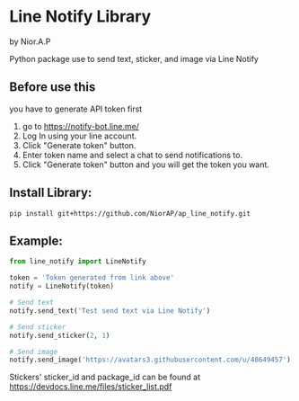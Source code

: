 # Line Notify Library
by Nior.A.P

Python package use to send text, sticker, and image via Line Notify

## Before use this
you have to generate API token first
1. go to https://notify-bot.line.me/
2. Log In using your line account.
3. Click "Generate token" button.
4. Enter token name and select a chat to send notifications to.
5. Click "Generate token" button and you will get the token you want.

## Install Library:
```shell script
pip install git+https://github.com/NiorAP/ap_line_notify.git
```

## Example:
```python
from line_notify import LineNotify

token = 'Token generated from link above'
notify = LineNotify(token)

# Send text
notify.send_text('Test send text via Line Notify')

# Send sticker
notify.send_sticker(2, 1)

# Send image
notify.send_image('https://avatars3.githubusercontent.com/u/48649457')
```

Stickers' sticker_id and package_id can be found at
https://devdocs.line.me/files/sticker_list.pdf